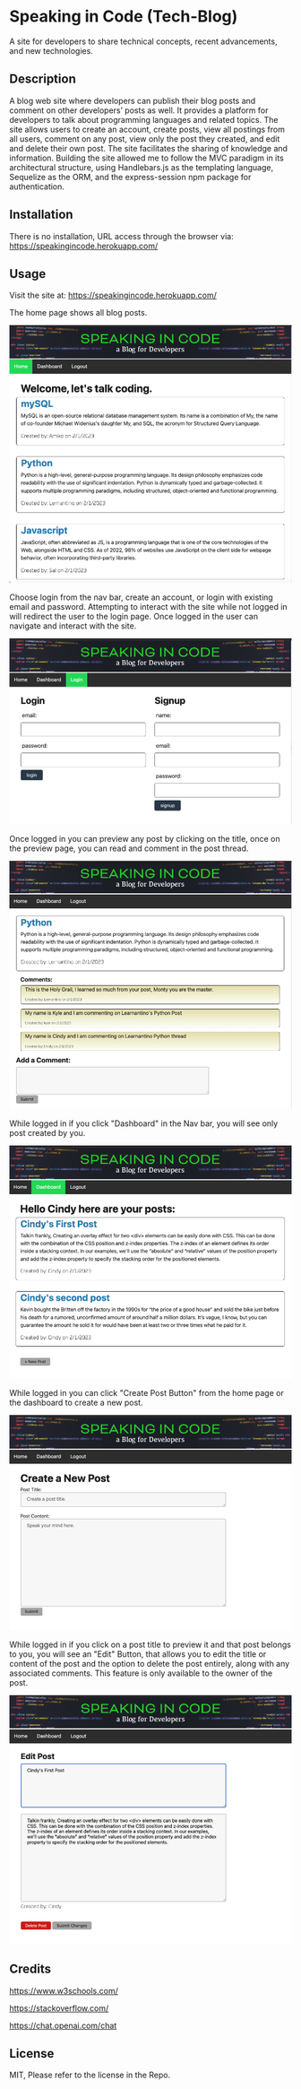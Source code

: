 # Speaking in Code (Tech-Blog)
A site for developers to share technical concepts, recent advancements, and new technologies.

## Description

A blog web site where developers can publish their blog posts and comment on other developers’ posts as well. It provides a platform for developers to talk about programming languages and related topics. The site allows users to create an account, create posts, view all postings from all users, comment on any post, view only the post they created,  and edit and delete their own post. The site facilitates the sharing of knowledge and information. Building the site allowed me to follow the MVC paradigm in its architectural structure, using Handlebars.js as the templating language, Sequelize as the ORM, and the express-session npm package for authentication.

## Installation

There is no installation, URL access through the browser via: https://speakingincode.herokuapp.com/

## Usage

Visit the site at: https://speakingincode.herokuapp.com/

The home page shows all blog posts.

![Image of Home Page](assets/images/Screenshot-01.png)

Choose login from the nav bar, create an account, or login with existing email and password. Attempting to interact with the site while not logged in will redirect the user to the login page. Once logged in the user can navigate and interact with the site.

![Image of Login Page](assets/images/Screenshot-02.png)

Once logged in you can preview any post by clicking on the title, once on the preview page, you can read and comment in the post thread.

![Image of Preview Post Page](assets/images/Screenshot-05.png)

While logged in if you click "Dashboard" in the Nav bar, you will see only post created by you.

![Image of Dashboard Page](assets/images/Screenshot-03.png)

While logged in you can click "Create Post Button" from the home page or the dashboard to create a new post.

![Image of Create Post Page](assets/images/Screenshot-04.png)

While logged in if you click on a post title to preview it and that post belongs to you, you will see an "Edit" Button, that allows you to edit the title or content of the post and the option to delete the post entirely, along with any associated comments. This feature is only available to the owner of the post.

![Image of Edit Post Page](assets/images/Screenshot-06.png)

## Credits

https://www.w3schools.com/

https://stackoverflow.com/

https://chat.openai.com/chat

## License

MIT, Please refer to the license in the Repo.
